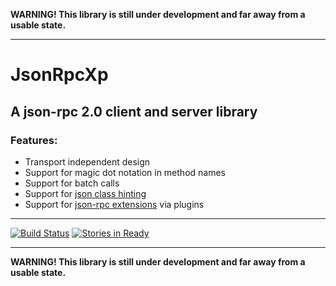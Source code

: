 **WARNING! This library is still under development and far away from a usable state.**

----

# JsonRpcXp

## A json-rpc 2.0 client and server library

### Features:

* Transport independent design
* Support for magic dot notation in method names
* Support for batch calls
* Support for [json class hinting][]
* Support for [json-rpc extensions][] via plugins

----

[![Build Status](https://travis-ci.org/l-x/JsonRpcXp.png?branch=master)](https://travis-ci.org/l-x/JsonRpcXp)
[![Stories in Ready](https://badge.waffle.io/l-x/JsonRpcXp.png?label=ready)](http://waffle.io/l-x/JsonRpcXp)

[json class hinting]: http://json-rpc.org/wiki/specification#a3.JSONClasshinting
[json-rpc extensions]: http://www.jsonrpc.org/specification#extensions

----

**WARNING! This library is still under development and far away from a usable state.**
